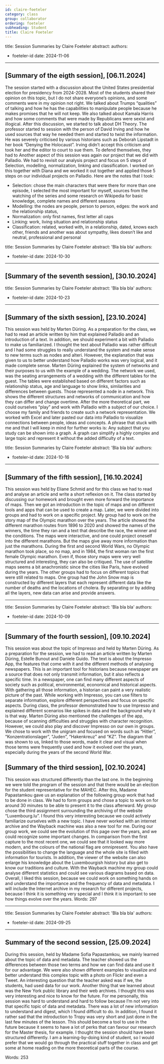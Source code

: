 ```yaml
---
id: claire-foeteler 
category: class 
group: collaborator
ordering: foeteler
subheading: Student
title: Claire Foeteler 
---
```




title: Session Summaries by Claire Foeteler
abstract: 
authors:
  - foeteler-id
date: 2024-11-06
---

## [Summary of the eigth session], [06.11.2024]
<!--one to two paragraphs of text summarizing the session-->

<!-- create such a section for each weekly summary-->

The session started with a discussion about the United States presidential election for presidency from 2024-2028. Most of the students shared their opinion on this topic, but I do not share everyone’s opinions, and some comments were in my opinion not right. We talked about Trumps “qualities” of talking and how he has the capabilities to manipulate people because he makes promises that he will not keep. We also talked about Kamala Harris and how some comments that were made by Republicans were sexist and illogical. 
After this discussion, we started to talk about DH Theory. The professor started to session with the person of David Irving and how he used sources that way he needed them and started to twist the information. He was severely criticised by various historians such as Deborah Lipstadt in her book “Denying the Holocaust”. Irving didn’t accept this criticism and took her and the editor to court to sue them. To defend themselves, they had to 
Another aspect of this session was again our project that we did with Palladio. We had to revisit our analysis project and focus on 5 steps of Selection, modelling, normalization, linking and classification. I worked on this together with Diana and we worked it out together and applied those 5 steps on our individual projects on Palladio. Here are the notes that I took: 
-	Selection: chose the main characters that were there for more than one episode, I selected the most important for myself, sources from the watching of the series and some research on Wikipedia for basic knowledge, complete names and different seasons 
-	Modelling: the nodes are people, person to person, edges: the work and the relationship status, 
-	Normalization: only first names, first letter all caps 
-	Linking: work, living situation and relationship status 
-	Classification: related, worked with, in a relationship, dated, knows each other, friends and another was about sympathy, likes doesn’t like and neutral, professional and personal 




title: Session Summaries by Claire Foeteler
abstract: 'Bla bla bla'
authors:
  - foeteler-id
date: 2024-10-30
---

## [Summary of the seventh session], [30.10.2024]
<!--one to two paragraphs of text summarizing the session-->

<!-- create such a section for each weekly summary-->



title: Session Summaries by Claire Foeteler
abstract: 'Bla bla bla'
authors:
  - foeteler-id
date: 2024-10-23
---

## [Summary of the sixth session], [23.10.2024]
<!--one to two paragraphs of text summarizing the session-->

<!-- create such a section for each weekly summary-->

This session was held by Marten Düring. As a preparation for the class, we had to read an article written by him that explained Palladio and an introduction of a text. In addition, we should experiment a bit with Palladio to make us familiarized. I thought the text about Palladio was rather difficult and I had some struggles to really understand the system and make sense to new terms such as nodes and alteri. However, the explanation that was given to us to better understand how Palladio works was very logical, and it made complete sense. Marten Düring explained the system of networks and their purposes to us with the example of a wedding. The network we used, was the seating arrangements of a wedding with the different tables for the guest. The tables were established based on different factors such as relationship status, age and language to show links, similarities and differences between guests. Those represented a node in a network. This shows the different structures and networks of communication and how they can differ and change overtime.
After the more theoretical part, we could ourselves “play” and work with Palladio with a subject of our choice. I choose my family and friends to create such a network representation. We worked with Excel and later pasted our data into Palladio to visualize connections between people, ideas and concepts. A phrase that stuck with me and that I will keep in mind for further works is: Any subject that you study can be shown into a graph. A graph can simplify a highly complex and large topic and represent it without the added difficulty of a text. 



title: Session Summaries by Claire Foeteler
abstract: 'Bla bla bla'
authors:
  - foeteler-id
date: 2024-10-16
---

## [Summary of the fifth session], [16.10.2024]
<!--one to two paragraphs of text summarizing the session-->

<!-- create such a section for each weekly summary-->

This session was held by Eliane Schmid and for this class we had to read and analyse an article and write a short reflexion on it. The class started by discussing our homework and brought even more forward the importance of maps. Then we got an introduction in the topic of maps and on different tools and apps that can be used to create a map. Later, we were divided into groups and had to work on a specific project. My group had to work on the story map of the Olympic marathon over the years. The article showed the different marathon routes from 1896 to 2020 and showed the names of the winners, the time they ran and a text that describe the race, the winner and the conditions. The maps were interactive, and one could project oneself into the different marathons. But the maps give away more information than just the marathons. During the first and second World Wars, no Olympic marathon took place, so no map, and in 1984, the first woman ran the first female Olympic marathon. Even if, those story maps were very well structured and interesting, they can also be critiqued. The use of satellite maps seems a bit anachronistic since the cities like Paris, have evolved during the years.
The other groups had to focus on different topics that were still related to maps. One group had the John Snow map is constructed by different layers that each represent different data like the number of deaths and the locations of cholera. By separating or by adding all the layers, new data can arise and provide answers. 



---
title: Session Summaries by Claire Foeteler
abstract: 'Bla bla bla'
authors:
  - foeteler-id
date: 2024-10-09
---

## [Summary of the fourth session], [09.10.2024]
<!--one to two paragraphs of text summarizing the session-->

<!-- create such a section for each weekly summary-->

This session was about the topic of Impresso and held by Marten Düring. As a preparation for the session, we had to read an article written by Marten Düring, Estelle Bunout and Daniele Guido. The text is about the Impresso App, the features that come with it and the different methods of analysing newspapers. This is an important tool for historians because newspaper are a source that does not only transmit information, but it also reflects a specific time. In a newspaper, one can find many different aspects of society such as political, environmental, economical and historical aspects. With gathering all those information, a historian can paint a very realistic picture of the past. While working with Impresso, you can use filters to separate information, explore different perspectives and focus on specific aspects. During class, the professor demonstrated how to use Impresso and explained different scenarios like spikes in data and the background why it is that way. Marten Düring also mentioned the challenges of the app, because of scanning difficulties and struggles with character recognition. However, we could also play and discover Impresso on our own in groups. We chose to work with the unigram and focused on words such as “Hitler”, “Konzentrationslager”, “Juden”, “Hakenkreuz” and “KZ”. The diagram that was shown to us, linked to those words, made it clear and visual when those terms were frequently used and how it evolved over the years, especially during the years of the second World War. 

## [Summary of the third session], [02.10.2024]
<!--one to two paragraphs of text summarizing the session-->

<!-- create such a section for each weekly summary-->

This session was structured differently than the last one. In the beginning we were told the program of the session and that there would be an election for the student representative for the MAHEC. After this, Madame Papastamkou gave us an explanation of the following group work that had to be done in class. We had to form groups and chose a topic to work on for around 30 minutes to be able to present it to the class afterward. My group chose the third assignment surrounding the archiving of the website “Luxembourg.lu”. I found this very interesting because we could actively familiarize ourselves with a new topic. I have never worked with an internet archive and the Wayback machine was also a new tool for me. 
During our group work, we could see the evolution of this page over the years, and we could recognize some important changes. In comparison from the first capture to the most recent one, we could see that it looked way more modern, and the colours of the national flag are omnipresent. You also have the possibilities to change the language and the whole site is filled with information for tourists. In addition, the viewer of the website can also enlarge his knowledge about the Luxembourgish history but also get to know our traditions and culture. With the Wayback machine my group could analyse different statistics and could see various diagrams based on data. 
Overall, I liked this session, because we could work on something hands on and understand the importance and the frequency of data and metadata. I will include the Internet archive in my research for different projects, because I think it is something very special and I think it is important to see how things evolve over the years. 
Words: 297

---
title: Session Summaries by Claire Foeteler
abstract: 'Bla bla bla'
authors:
  - foeteler-id
date: 2024-09-25
---

## Summary of the second session, [25.09.2024]
<!--one to two paragraphs of text summarizing the session-->

<!-- create such a section for each weekly summary-->
During this session, held by Madame Sofia Papastamkou, we mainly learned about the topic of
data and metadata. The teacher showed us the differences between those two terms and how we
can find data and use it for our advantage. We were also shown different examples to visualize
and better understand this complex topic with a photo on Flickr and even a Tweet. An
interesting question that the teacher asked was if we, the students, had used data for our work.
Another thing that we learned about was the New York public library and their web archives. I
thought this was very interesting and nice to know for the future.
For me personally, this session was hard to understand and hard to follow because I’m not very
into that specific topic of data and metadata. There was a lot of new information to understand
and digest, which I found difficult to do. In addition, I found it rather sad that the introduction
to Tropy was very short and just done in the last few minutes of the lesson. This should become
a tool to use in the future because it seems to have a lot of perks that can favour our research
for the Master thesis, for example. I thought the session should have been structured differently.
I am a learning-by-doing kind of student, so I would prefer that we would go through the
practical stuff together in class and get some at home reading on the more theoretical parts of
the course.

Words: 253

